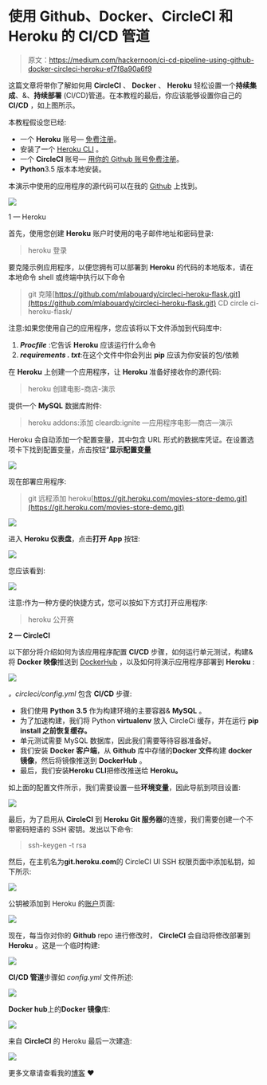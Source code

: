 # 使用 Github、Docker、CircleCI 和 Heroku 的 CI/CD 管道

> 原文：<https://medium.com/hackernoon/ci-cd-pipeline-using-github-docker-circleci-heroku-ef7f8a90a6f9>

这篇文章将带你了解如何用 **CircleCI** 、 **Docker** 、 **Heroku** 轻松设置一个**持续集成**、&、**持续部署** (CI/CD)管道。在本教程的最后，你应该能够设置你自己的 **CI/CD** ，如上图所示。

本教程假设您已经:

*   一个 **Heroku** 账号— [免费注册](https://signup.heroku.com/signup/dc)。
*   安装了一个 [Heroku CLI](https://devcenter.heroku.com/articles/heroku-cli) 。
*   一个 **CircleCI** 账号— [用你的 Github 账号免费注册](https://circleci.com/signup/)。
*   **Python**3.5 版本本地安装。

本演示中使用的应用程序的源代码可以在我的 [Github](https://github.com/mlabouardy/circleci-heroku-flask) 上找到。

![](img/b2fcc5b80d42a069fbab2e7fc1af4f4e.png)

1 — Heroku

首先，使用您创建 **Heroku** 账户时使用的电子邮件地址和密码登录:

> heroku 登录

要克隆示例应用程序，以便您拥有可以部署到 **Heroku** 的代码的本地版本，请在本地命令 shell 或终端中执行以下命令

> git 克隆[https://github.com/mlabouardy/circleci-heroku-flask.git](https://github.com/mlabouardy/circleci-heroku-flask.git)
> CD circle ci-heroku-flask/

注意:如果您使用自己的应用程序，您应该将以下文件添加到代码库中:

1.  ***Procfile*** :它告诉 **Heroku** 应该运行什么命令
2.  ***requirements . txt***:在这个文件中你会列出 **pip** 应该为你安装的包/依赖

在 **Heroku** 上创建一个应用程序，让 **Heroku** 准备好接收你的源代码:

> heroku 创建电影-商店-演示

提供一个 **MySQL** 数据库附件:

> heroku addons:添加 cleardb:ignite —应用程序电影—商店—演示

Heroku 会自动添加一个配置变量，其中包含 URL 形式的数据库凭证。在设置选项卡下找到配置变量，点击按钮“**显示配置变量**

![](img/9e4d079a1994c8e664ee9e6a91dd5b2d.png)

现在部署应用程序:

> git 远程添加 heroku[https://git.heroku.com/movies-store-demo.git](https://git.heroku.com/movies-store-demo.git)

![](img/62105cfd60e573d8e8deacebcdfa2cf3.png)

进入 **Heroku 仪表盘**，点击**打开 App** 按钮:

![](img/29829777c818db5f4189988fd34019ea.png)

您应该看到:

![](img/2e365d452408154e3dc77b8135dfafaf.png)

注意:作为一种方便的快捷方式，您可以按如下方式打开应用程序:

> heroku 公开赛

**2 — CircleCI**

以下部分将介绍如何为该应用程序配置 **CI/CD** 步骤，如何运行单元测试，构建&将 **Docker 映像**推送到 [DockerHub](https://hub.docker.com/) ，以及如何将演示应用程序部署到 **Heroku** :

![](img/3ac4adcd671aa14fe4802d91cc744662.png)

*。circleci/config.yml* 包含 **CI/CD** 步骤:

*   我们使用 **Python 3.5** 作为构建环境的主要容器& **MySQL** 。
*   为了加速构建，我们将 Python **virtualenv** 放入 CircleCi 缓存，并在运行 **pip install 之前恢复缓存。**
*   单元测试需要 MySQL 数据库，因此我们需要等待容器准备好。
*   我们安装 **Docker 客户端**，从 **Github** 库中存储的**Docker 文件**构建 **docker 镜像**，然后将镜像推送到 **DockerHub** 。
*   最后，我们安装**Heroku CLI**把修改推送给 **Heroku。**

如上面的配置文件所示，我们需要设置一些**环境变量**，因此导航到项目设置:

![](img/dae3fa9365f4b22b3d14568f0e845ac0.png)

最后，为了启用从 **CircleCI** 到 **Heroku Git 服务器**的连接，我们需要创建一个不带密码短语的 SSH 密钥。发出以下命令:

> ssh-keygen -t rsa

然后，在主机名为**git.heroku.com**的 CircleCI UI SSH 权限页面中添加私钥，如下所示:

![](img/9d13ae3222de328a3c310cb56401199a.png)

公钥被添加到 Heroku 的[账户](https://dashboard.heroku.com/account)页面:

![](img/2db8198de9b38571fda268fbdcb626a7.png)

现在，每当你对你的 **Github** repo 进行修改时， **CircleCI** 会自动将修改部署到 **Heroku** 。这是一个临时构建:

![](img/a4c24d49183391c9b6cd3d653d1f92b3.png)

**CI/CD 管道**步骤如 *config.yml* 文件所述:

![](img/6e76f876086df051715394bbf507129a.png)

**Docker hub**上的**Docker 镜像**库:

![](img/c2def253303b71720ac58657c374620a.png)

来自 **CircleCI** 的 Heroku 最后一次建造:

![](img/d2725a1846d3faa79440d24d4ef42c2a.png)

更多文章请查看我的[博客](http://labouardy.com) ❤